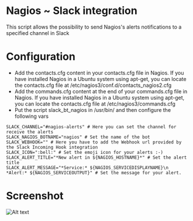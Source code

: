 # Nagios ~ Slack integration 


This script allows the possibility to send Nagios's alerts notifications to a specified channel in Slack

# Configuration 

* Add the contacts.cfg content in your contacts.cfg file in Nagios. If you have installed Nagios in a Ubuntu system using apt-get, you can locate the contacts.cfg file at /etc/nagios3/conf.d/contacts_nagios2.cfg
* Add the commands.cfg content at the end of your commands.cfg file in Nagios. If you have installed Nagios in a Ubuntu system using apt-get, you can locate the contacts.cfg file at /etc/nagios3/commands.cfg
* Put the script slack_bt_nagios in /usr/bin/ and then configure the following vars

```
SLACK_CHANNEL="#nagios-alerts" # Here you can set the channel for receive the alerts
SLACK_NAGIOS_BOTNAME="nagios" # Set the name of the bot
SLACK_WEBHOOK="" # Here you have to add the Webhook url provided by the Slack Incoming Hook integration
SLACK_ICON=":bell:" # Set the emoji icon for your alerts :-)
SLACK_ALERT_TITLE="*New alert in ${NAGIOS_HOSTNAME}*" # Set the alert title
SLACK_ALERT_MESSAGE="*Service:* ${NAGIOS_SERVICEDISPLAYNAME}\n *Alert:* ${NAGIOS_SERVICEOUTPUT}" # Set the message for your alert.                                                                      
```

# Screenshot

![Alt text](http://i145.photobucket.com/albums/r216/nerkoh/alert_slack_example_zpsxyxbtvwz.png "Optional title")
